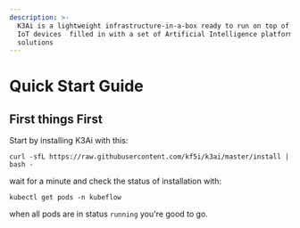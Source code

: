 ```yaml
---
description: >-
  K3Ai is a lightweight infrastructure-in-a-box ready to run on top of edge and
  IoT devices  filled in with a set of Artificial Intelligence platforms and
  solutions
---
```


# Quick Start Guide

## First things First

Start by installing K3Ai with this:

```text
curl -sfL https://raw.githubusercontent.com/kf5i/k3ai/master/install | bash -
```

wait for a minute and check the status of installation with:

```text
kubectl get pods -n kubeflow
```

when all pods are in status `running` you're good to go.

## 

